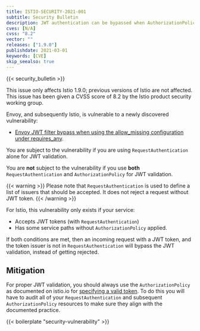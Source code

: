 ```yaml
---
title: ISTIO-SECURITY-2021-001
subtitle: Security Bulletin
description: JWT authentication can be bypassed when AuthorizationPolicy is misused.
cves: [N/A]
cvss: "8.2"
vector: ""
releases: ["1.9.0"]
publishdate: 2021-03-01
keywords: [CVE]
skip_seealso: true
---
```


{{< security_bulletin >}}

This issue only affects Istio 1.9.0; previous versions of Istio are not affected. This issue has been given a CVSS score
of 8.2 by the Istio product security working group.

Envoy, and subsequently Istio, is vulnerable to a newly discovered vulnerability:

- [Envoy JWT filter bypass when using the allow_missing configuration under requires_any](https://groups.google.com/g/envoy-security-announce/c/aqtBt5VUor0).

You are subject to the vulnerability if you are using `RequestAuthentication` alone for JWT validation.

You are **not** subject to the vulnerability if you use **both** `RequestAuthentication` and `AuthorizationPolicy` for JWT validation.

{{< warning >}}
Please note that `RequestAuthentication` is used to define a list of issuers that should be accepted. It does not reject
a request without JWT token.
{{< /warning >}}

For Istio, this vulnerability only exists if your service:
* Accepts JWT tokens (with `RequestAuthentication`)
* Has some service paths without `AuthorizationPolicy` applied.

If both conditions are met, then an incoming request with a JWT token, and the token issuer is not in
`RequestAuthentication` will bypass the JWT validation, instead of getting rejected.

## Mitigation

For proper JWT validation, you should always use the `AuthorizationPolicy` as documented on istio.io for
[specifying a valid token](https://istio.io/latest/docs/tasks/security/authentication/authn-policy/#require-a-valid-token).
To do this you will have to audit all of your `RequestAuthentication` and subsequent `AuthorizationPolicy` resources to
make sure they align with the documented practice.

{{< boilerplate "security-vulnerability" >}}
